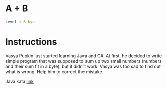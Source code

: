 # A + B

```yaml
Level : 8 kyu
```

# Instructions

Vasya Pupkin just started learning Java and C#. At first, he decided to write simple program that was supposed to sum up two small numbers (numbers and their sum fit in a byte), but it didn't work. Vasya was too sad to find out what is wrong. Help him to correct the mistake.

Java kata [link](https://www.codewars.com/kata/5512a0b0509063e57d0003f5/train/java)